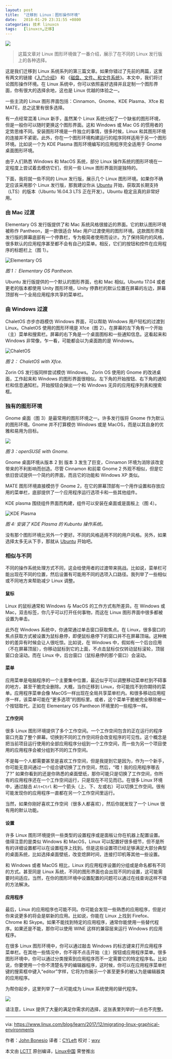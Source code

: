 ```yaml
---
layout: post
title:	"迁移到 Linux：图形操作环境"
date:	2018-01-29 23:31:55 +0800 
categories:	技术 linuxcn 
tags:	[linuxcn,迁移]
---
```



![](/Asserts/Images/album/201801/29/233159rij9anj6hhiih0ri.jpg)



> 
> 这篇文章对 Linux 图形环境做了一番介绍，展示了在不同的 Linux 发行版上的各种选择。
> 
> 
> 


这是我们迁移到 Linux 系统系列的第三篇文章。如果你错过了先前的两篇，这里有两文的链接《[入门介绍](/article-9212-1.html)》 和 《[磁盘、文件、和文件系统](/article-9213-1.html)》。本文中，我们将讨论图形操作环境。在 Linux 系统中，你可以依照喜好选择并且定制一个图形界面，你有很大的选择余地，这也是 Linux 优越的体验之一。


一些主流的 Linux 图形界面包括：Cinnamon、Gnome、KDE Plasma、Xfce 和 MATE，总之这里有很多选择。


有一点经常混淆 Linux 新手，虽然某个 Linux 系统分配了一个缺省的图形环境，但是一般你可以随时更换这个图形界面。这和 Windows 或 Mac OS 的惯用者的定势思维不同。安装图形环境是一件独立的事情，很多时候，Linux 和其图形环境的连接并不紧密。此外，你在一个图形环境构建运行的程序同样适用于另一个图形环境。比如说一个为 KDE Plasma 图形环境编写的应用程序完全适用于 Gnome 桌面图形环境。


由于人们熟悉 Windows 和 MacOS 系统，部分 Linux 操作系统的图形环境在一定程度上尝试着去模仿它们，但另一些 Linux 图形界面则是独特的。


下面，我将就一些不同的 Linux 发行版，展示几个 Linux 图形环境。如果你不确定应该采用那个 Linux 发行版，那我建议你从 [Ubuntu](https://www.evernote.com/OutboundRedirect.action?dest=https%3A%2F%2Fwww.ubuntu.com%2Fdownload%2Fdesktop) 开始，获取其长期支持（LTS）的版本（Ubuntu 16.04.3 LTS 正在开发）。Ubuntu 稳定且真的非常好用。


### 由 Mac 过渡


Elementary OS 发行版提供了和 Mac 系统风格很接近的界面。它的默认图形环境被称作 Pantheon，是一款很适合 Mac 用户过渡使用的图形环境。这款图形界面发行版的屏幕底部有一个停靠栏，专为极简者使用而设计。为了保持简约的风格，很多默认的应用程序甚至都不会有自己的菜单。相反，它们的按钮和控件在应用程序的标题栏上（图 1）。


![Elementary OS](/Asserts/Images/album/201801/29/233200wv5joc7g4tvtpb4v.png "Elementary OS")


*图 1： Elementary OS Pantheon.*


Ubuntu 发行版提供的一个默认的图形界面，也和 Mac 相似。Ubuntu 17.04 或者更老的版本都使用 Unity 图形环境，Unity 停靠栏的默认位置在屏幕的左边，屏幕顶部有一个全局应用程序共享的菜单栏。


### 由 Windows 过渡


ChaletOS 亦步亦趋模仿 Windows 界面，可以帮助 Windows 用户轻松的过渡到 Linux。ChaletOS 使用的图形环境是 Xfce（图 2）。在屏幕的左下角有一个开始（主）菜单和搜索栏。屏幕的右下角是一个桌面图标和一些通知信息。这看起来和 Windows 非常像，乍一看，可能都会以为桌面跑的是 Windows。


![ChaletOS](/Asserts/Images/album/201801/29/233202k11pjqyygx6dmhgs.png)


*图 2： ChaletOS with Xfce.*


Zorin OS 发行版同样尝试模仿 Windows。 Zorin OS 使用的 Gnome 的改进桌面，工作起来和 Windows 的图形界面很相似。左下角的开始按钮、右下角的通知栏和信息通知栏。开始按钮会弹出一个和 Windows 无异的应用程序列表和搜索框。


### 独有的图形环境


Gnome 桌面（图 3）是最常用的图形环境之一。许多发行版将 Gnome 作为默认的图形环境。Gnome 并不打算模仿 Windows 或是 MacOS，而是以其自身的优雅和易用为目标。


![](/Asserts/Images/album/201801/29/233205g5k8rpxaha138ttx.png)


*图 3：openSUSE with Gnome.*


Gnome 桌面环境从版本 2 到 版本 3 发生了巨变，Cinnamon 环境为消除该改变带来的不利影响而创造。尽管 Cinnamon 和前辈 Gnome 2 外观不相似，但是它依旧尝试提供一个简约的界面，而且它的功能和 Windows XP 类似。


MATE 图形环境直接模仿于 Gnome 2，在它的屏幕顶部有一个用作设置和存放应用的菜单栏，底部提供了一个应用程序运行选项卡和一些其他组件。


KDE plasma 围绕组件界面而构建，组件可以安装在桌面或是面板上（图 4）。


![KDE Plasma](/Asserts/Images/album/201801/29/233208p59qikss9s22ei65.png "KDE Plasma")


*图 4: 安装了 KDE Plasma 的 Kubuntu 操作系统。*


没有那个图形环境比另外一个更好。不同的风格适用不同的用户风格。另外，如果选择太多无从下手，那就从 [Ubuntu](https://www.evernote.com/OutboundRedirect.action?dest=https%3A%2F%2Fwww.ubuntu.com%2Fdownload%2Fdesktop) 开始吧。


### 相似与不同


不同的操作系统处理方式不同，这会给使用者的过渡带来挑战。比如说，菜单栏可能出现在不同的位置，然后设置有可能用不同的选项入口路径。我列举了一些相似或不同地方来帮助减少 Linux 调整。


#### 鼠标


Linux 的鼠标通常和 Windows 与 MacOS 的工作方式有所差异。在 Windows 或 Mac，双击标签，你几乎可以打开任何事物，而这在 Linux 图形界面中很多都被设置为单击。


此外在 Windows 系统中，你通常通过单击窗口获取焦点。在 Linux，很多窗口的焦点获取方式被设置为鼠标悬停，即便鼠标悬停下的窗口并不在屏幕顶端。这种微妙的差异有时候会让人很吃惊。比如说，在 Windows 中，假如有一个后台应用（不在屏幕顶层），你移动鼠标到它的上面，不点击鼠标仅仅转动鼠标滚轮，顶层窗口会滚动。而在 Linux 中，后台窗口（鼠标悬停的那个窗口）会滚动。


#### 菜单


应用菜单是电脑程序的一个主要集中位置，最近似乎可以调整移动菜单栏到不碍事的地方，甚至干脆完全删除。大概，当你迁移到 Linux，你可能找不到你期待的菜单。应用程序菜单会像 MacOS一样出现在全局共享菜单栏内。和很多移动应用程序一样，该菜单可能在“更多选项”的图标里。或者，这个菜单干脆被完全移除被一个按钮取代，正如在 Elementary OS Pantheon 环境里的一些程序一样。


#### 工作空间


很多 Linux 图形环境提供了多个工作空间。一个工作空间包含的正在运行的程序窗口充盈了整个屏幕。切换到不同的工作空间将会改变程序的可见性。这个概念是把当前项目运行使用的全部应用程序分组到一个工作空间，而一些为另一个项目使用的应用程序会被分组到不同的工作空间。


不是每一个人都需要甚至是喜欢工作空间，但是我提到它是因为，作为一个新手，你可能无意间通过一个组合键切换了工作空间，然后，“喂！我的应用程序哪去了?” 如果你看到的还是你熟悉的桌面壁纸，那你可能只是切换了工作空间，你所有的应用程序还在一个工作空间运行，只是现在不可见而已。在很多 Linux 环境中，通过敲击 `Alt+Ctrl` 和一个箭头（上、下、左或右）可以切换工作空间。很有可能发现你的应用程序一直都在另一个工作空间里运行。


当然，如果你刚好喜欢工作空间（很多人都喜欢），然后你就发现了一个 Linux 很有用的默认功能。


#### 设置


许多 Linux 图形环境提供一些类型的设置程序或是面板让你在机器上配置设置。值得注意的是类似 Windows 和 MacOS，Linux 可以配置好很多细节，但不是所有的详细设置都可以在设置程序上找到。但是这些设置项已经足够满足大部分典型的桌面系统，比如选择桌面壁纸，改变熄屏时间，连接打印机等其他一些设置。


和 Windows 或者 MacOS 相比，Linux 的应用程序设置的分组或是命名都有不同的方式。甚至同是 Linux 系统，不同的图形界面也会出现不同的设置，这可能需要时间适应。当然，在你的图形环境中设置配置的问题可以通过在线查询这样不错的方法解决。


#### 应用程序


最后，Linux 的应用程序也可能不同。你可能会发现一些熟悉的应用程序，但是对你来说更多的将会是崭新的应用。比如说，你能在 Linux 上找到 Firefox、Chrome 和 Skype。如果不能找到特定的应用程序，通常你能使用一些替代程序。如果还是不能，那你可以使用 WINE 这样的兼容层来运行 Windows 的应用程序。


在很多 Linux 图形环境中，你可以通过敲击 Windows 的标志键来打开应用程序菜单栏。在其他一些情况中，你不得不点击开始（主）按钮或应用程序菜单。很多图形环境中，你可以通过分类搜索到应用程序而不一定需要它的特定程序名。比如说，你要使用一个你不清楚名字的编辑器程序，这时候，你可以在应用程序菜单栏键的搜索框中键入“editor”字样，它将为你展示一个甚至更多的被认为是编辑器类的应用程序。


为帮你起步，这里列举了一点可能成为 Linux 系统使用的替代程序。


![](/Asserts/Images/album/201801/29/233211licpwzsy5pcqtwxw.png)


请注意，Linux 提供了大量的满足你需求的选择，这张表里列举的一点也不完整。




---


via: <https://www.linux.com/blog/learn/2017/12/migrating-linux-graphical-environments>


作者：[John Bonesio](https://www.linux.com/users/johnbonesio) 译者：[CYLeft](https://github.com/CYLeft) 校对：[wxy](https://github.com/wxy)


本文由 [LCTT](https://github.com/LCTT/TranslateProject) 原创编译，[Linux中国](https://linux.cn/) 荣誉推出
